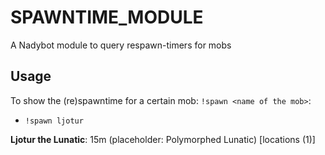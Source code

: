 # SPAWNTIME_MODULE

A Nadybot module to query respawn-timers for mobs

## Usage

To show the (re)spawntime for a certain mob: `!spawn <name of the mob>`:
* `!spawn ljotur`

**Ljotur the Lunatic**: 15m (placeholder: Polymorphed Lunatic) [locations (1)]
